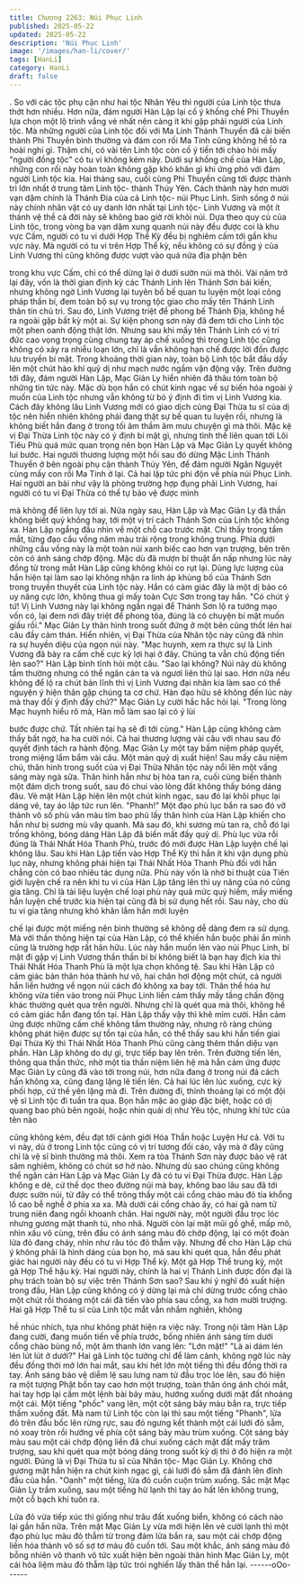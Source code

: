 ```yaml
---
title: Chương 2263: Núi Phục Linh
published: 2025-05-22
updated: 2025-05-22
description: 'Núi Phục Linh'
image: '/images/han-li/cover/'
tags: [HanLi]
category: HanLi
draft: false
---
```


.
So với các tộc phụ cận như hai tộc Nhân Yêu thì người của Linh
tộc thưa thớt hơn nhiều.
Hơn nữa, đám người Hàn Lập lại cố ý khống chế Phi Thuyền lựa
chọn một lộ trình vắng vẻ nhất nên càng ít khi gặp phải người của
Linh tộc.
Mà những người của Linh tộc đối với Ma Linh Thánh Thuyền đã
cải biến thành Phi Thuyền bình thường và đám con rối Ma Tinh
cũng không hề tỏ ra hoài nghi gì.
Thậm chí, có vài tên Linh tộc còn cố ý tiến tới chào hỏi mấy
"người đồng tộc" có tu vi không kém này.
Dưới sự khống chế của Hàn Lập, những con rối này hoàn toàn
không gặp khó khăn gì khi ứng phó với đám người Linh tộc kia.
Hai tháng sau, cuối cùng Phi Thuyền cũng tới được thành trì lớn
nhất ở trung tâm Linh tộc- thành Thúy Yên. Cách thành này hơn
mười vạn dặm chính là Thánh Địa của cả Linh tộc- núi Phục Linh.
Sinh sống ở núi này chính nhân vật có uy danh lớn nhất tại Linh
tộc- Linh Vương và một ít thánh vệ thề cả đời này sẽ không bao
giờ rời khỏi núi.
Dựa theo quy củ của Linh tộc, trong vòng ba vạn dặm xung quanh
núi này đều được coi là khu vực Cấm, người có tu vi dưới Hợp
Thể Kỳ đều bị nghiêm cấm tới gần khu vực này.
Mà người có tu vi trên Hợp Thể kỳ, nếu không có sự đồng ý của
Linh Vương thì cũng không được vượt vào quá nửa địa phận bên

trong khu vực Cấm, chỉ có thể dừng lại ở dưới sườn núi mà thôi.
Vài năm trở lại đây, vốn là thời gian định kỳ các Thánh Linh lên
Thánh Sơn bái kiến, nhưng không ngờ Linh Vương lại tuyên bố
bế quan tu luyện một loại công pháp thần bí, đem toàn bộ sự vụ
trong tộc giao cho mấy tên Thánh Linh thân tín chủ trì. Sau đó,
Linh Vương triệt để phong bế Thánh Địa, không hề ra ngoài gặp
bất kỳ một ai.
Sự kiện phong sơn này đã đem tới cho Linh tộc một phen oanh
động thật lớn. Nhưng sau khi mấy tên Thánh Linh có vị trí đức
cao vọng trọng cùng chung tay áp chế xuống thì trong Linh tộc
cũng không có xảy ra nhiễu loạn lớn, chỉ là vẫn không hạn chế
được lời đồn được lưu truyền bí mật.
Trong khoảng thời gian này, toàn bộ Linh tộc bắt đầu dấy lên một
chút hào khí quỷ dị như mạch nước ngầm vận động vậy.
Trên đường tới đây, đám người Hàn Lập, Mạc Giản Ly hiển nhiên
đã thâu tóm toàn bộ những tin tức này. Mặc dù bọn hắn có chút
kinh ngạc về sự biến hóa ngoài ý muốn của Linh tộc nhưng vẫn
không từ bỏ ý định đi tìm vị Linh Vương kia.
Cách đây không lâu Linh Vương mới có giao dịch cùng Đại Thừa
tu sĩ của dị tộc nên hiển nhiên không phải đang thật sự bế quan tu
luyện rồi, nhưng là không biết hắn đang ở trong tối âm thầm âm
mưu chuyện gì mà thôi.
Mặc kệ vị Đại Thừa Linh tộc này có ý định bí mật gì, nhưng tình
thế liên quan tới Lôi Tiêu Phù quá mức quan trọng nên bọn Hàn
Lập và Mạc Giản Ly quyết không lui bước.
Hai người thương lượng một hồi sau đó dừng Mặc Linh Thánh
Thuyền ở bên ngoài phụ cận thành Thúy Yên, để đám người
Ngân Nguyệt cùng mấy con rối Ma Tinh ở lại.
Cả hai lập tức phi độn về phía núi Phục Linh.
Hai người an bài như vậy là phòng trường hợp đụng phải Linh
Vương, hai người có tu vi Đại Thừa có thể tự bảo vệ được mình

mà không để liên lụy tới ai.
Nửa ngày sau, Hàn Lập và Mạc Giản Ly đã thần không biết quỷ
không hay, tới một vị trí cách Thánh Sơn của Linh tộc không xa.
Hàn Lập ngẩng đầu nhìn về một chỗ cao trước mặt.
Chỉ thấy trong tầm mắt, từng đạo cầu vồng năm màu trải rộng
trong không trung. Phía dưới những cầu vồng này là một toàn núi
xanh biếc cao hơn vạn trượng, bên trên còn có ánh sáng chớp
động.
Mặc dù đã mượn bí thuật ẩn nấp nhưng lúc này đồng tử trong
mắt Hàn Lập cũng không khỏi co rụt lại.
Dùng lực lượng của hắn hiện tại làm sao lại không nhận ra linh áp
khủng bố của Thánh Sơn trong truyền thuyết của Linh tộc này.
Hắn có cảm giác đây là một dị bảo có uy năng cực lớn, không
thua gì mấy toàn Cực Sơn trong tay hắn.
"Có chút ý tứ! Vị Linh Vương này lại không ngần ngại để Thánh
Sơn lộ ra tướng mạo vốn có, lại đem nơi đây triệt để phong tỏa,
đúng là có chuyện bí mật muốn giấu rồi." Mạc Giản Ly thân hình
trong suốt đứng ở một bên cũng thốt lên hai câu đầy cảm thán.
Hiển nhiên, vị Đại Thừa của Nhân tộc này cũng đã nhìn ra sự
huyền diệu của ngọn núi này.
"Mạc huynh, xem ra thực sự là Linh Vương đã bày ra cấm chế
cực kỳ lợi hại ở đây. Chúng ta vẫn chủ động tiến lên sao?" Hàn
Lập bình tĩnh hỏi một câu.
"Sao lại không? Núi này dù không tầm thường nhưng có thể ngăn
cản ta và ngươi liên thủ lại sao. Hơn nữa nếu không để lộ ra chút
bản lĩnh thì vị Linh Vương đại nhân kia làm sao có thể nguyện ý
hiện thân gặp chúng ta cơ chứ. Hàn đạo hữu sẽ không đến lúc
này mà thay đổi ý định đấy chứ?" Mạc Giản Ly cười hắc hắc hỏi
lại.
"Trong lòng Mạc huynh hiểu rõ mà, Hàn mỗ làm sao lại có ý lùi

bước được chứ. Tất nhiên tại hạ sẽ đi tới cùng." Hàn Lập cũng
không cảm thấy bất ngờ, ha ha cười nói.
Cả hai thương lượng vài câu với nhau sau đó quyết định tách ra
hành động.
Mạc Giản Ly một tay bấm niệm pháp quyết, trong miệng lẩm bẩm
vài câu.
Một màn quỷ dị xuất hiện! Sau mấy câu niệm chú, thân hình trong
suốt của vị Đại Thừa Nhân tộc này nổi lên một vầng sáng mày
ngà sữa.
Thân hình hắn như bị hòa tan ra, cuối cùng biến thành một đám
dịch trong suốt, sau đó chui vào lòng đất không thấy bóng dáng
đâu.
Vẻ mặt Hàn Lập hiện lên một chút kinh ngạc, sau đó lại khôi phục
lại dáng vẻ, tay áo lập tức run lên.
"Phanh!" Một đạo phù lục bắn ra sao đó vỡ thành vô số phù văn
màu tím bao phủ lấy thân hình của Hàn Lập khiến cho hắn như bị
sương mù vây quanh.
Mà sau đó, khi sương mù tan ra, chỗ đó lại trống không, bóng
dáng Hàn Lập đã biến mất đầy quỷ dị.
Phù lục vừa rồi đúng là Thái Nhất Hóa Thanh Phù, trước đó mới
được Hàn Lập luyện chế lại không lâu.
Sau khi Hàn Lập tiến vào Hợp Thể Kỳ thì hắn ít khi vận dụng phù
lục này, nhưng không phải hiện tại Thái Nhất Hóa Thanh Phù đối
với hắn chẳng còn có bao nhiêu tác dụng nữa.
Phù này vốn là nhờ bí thuật của Tiên giới luyện chế ra nên khi tu
vi của Hàn Lập tăng lên thì uy năng của nó cũng gia tăng. Chỉ là
tài liệu luyện chế loại phù này quá mức quý hiếm, mấy miếng hắn
luyện chế trước kia hiện tại cũng đã bị sử dụng hết rồi.
Sau này, cho dù tu vi gia tăng nhưng khó khăn lắm hắn mới luyện

chế lại được một miếng nên bình thường sẽ không dễ dàng đem
ra sử dụng.
Mà với thần thông hiện tại của Hàn Lập, có thể khiến hắn buộc
phải ẩn mình cũng là trường hợp rất hãn hữu.
Lúc này hắn muốn lẻn vào núi Phục Linh, bí mật đi gặp vị Linh
Vương thần thần bí bí không biết là bạn hay địch kia thì Thái Nhất
Hóa Thanh Phù là một lựa chọn không tệ.
Sau khi Hàn Lập có cảm giác bản thân hóa thành hư vô, hai chân
hơi động một chút, cả người hắn liền hướng về ngọn núi cách đó
không xa bay tới.
Thân thể hóa hư không vừa tiến vào trong núi Phục Linh liền cảm
thấy mấy tầng chấn động khác thường quét qua trên người.
Nhưng chỉ là quét qua mà thôi, không hề có cảm giác hắn đang
tồn tại.
Hàn Lập thấy vậy thì khẽ mỉm cười.
Hắn cảm ứng được những cấm chế không tầm thường này,
nhưng rõ ràng chúng không phát hiện được sự tồn tại của hắn, có
thể thấy sau khi hắn tiến giai Đại Thừa Kỳ thì Thái Nhất Hóa
Thanh Phù cũng càng thêm thần diệu vạn phần.
Hàn Lập không do dự gì, trực tiếp bay lên trên.
Trên đường tiến lên, thông qua thần thức, nhờ một tia thần niệm
liên hệ mà hắn cảm ứng được Mạc Giản Ly cũng đã vào tới trong
núi, hơn nữa đang ở trong núi đá cách hắn không xa, cũng đang
lặng lẽ tiến lên.
Cả hai lúc lên lúc xuống, cực kỳ phối hợp, cứ thế yên lặng mà đi.
Trên đường đi, thỉnh thoảng lại có một đội vệ sĩ Linh tộc đi tuần
tra qua.
Bọn hắn mặc áo giáp đặc biệt, hoặc có dị quang bao phủ bên
ngoài, hoặc nhìn quái dị như Yêu tộc, nhưng khí tức của tên nào

cũng không kém, đều đạt tới cảnh giới Hóa Thần hoặc Luyện Hư
cả.
Với tu vi này, dù ở trong Linh tộc cũng có vị trí tương đối cáo, vậy
mà ở đây cũng chỉ là vệ sĩ bình thường mà thôi.
Xem ra tòa Thánh Sơn này được bảo vệ rát sâm nghiêm, không
có chút sơ hở nào.
Nhưng dù sao chúng cũng không thể ngăn cản Hàn Lập và Mạc
Giản Ly đã có tu vi Đại Thừa được.
Hàn Lập không e dè, cứ thế dọc theo đường núi mà bay, không
bao lâu sau đã tới được sườn núi, từ đây có thể trông thấy một
cái cổng chào màu đỏ tía khổng lồ cao bễ nghễ ở phía xa xa.
Mà dưới cái cổng chào ấy, có hai gã nam tử trung niên đang ngồi
khoanh chân.
Hai người này, một người đầu trọc lóc nhưng gương mặt thanh
tú, nho nhã.
Người còn lại mặt mũi gồ ghề, mấp mô, nhìn xấu vô cùng, trên
đầu có ánh sáng màu đỏ chớp động, lại có một đoàn lửa đỏ đang
cháy, nhìn như râu tóc đỏ thẫm vậy.
Nhưng để cho Hàn Lập chú ý không phải là hình dáng của bọn
họ, mà sau khi quét qua, hắn đều phát giác hai người này đều có
tu vi Hợp Thể kỳ.
Một gã Hợp Thể trung kỳ, một gã Hợp Thể hậu kỳ.
Hai người này, chính là hai vị Thánh Linh được đồn đại là phụ
trách toàn bộ sự việc trên Thánh Sơn sao?
Sau khi ý nghĩ đó xuất hiện trong đầu, Hàn Lập cũng không có ý
dừng lại mà chỉ dừng trước cổng chào một chút rồi thoáng một
cái đã tiến vào phía sau cổng, xa hơn mười trượng.
Hai gã Hợp Thể tu sĩ của Linh tộc mắt vẫn nhắm nghiền, không

hề nhúc nhích, tựa như không phát hiện ra việc này.
Trong nội tâm Hàn Lập đang cười, đang muốn tiến về phía trước,
bống nhiên ánh sáng tím dưới cổng chào bùng nổ, một âm thanh
lớn vang lên:
"Lớn mật!"
"Là ai dám lén lén lút lút ở dưới?"
Hai gã Linh tộc tưởng chỉ để làm cảnh, không ngờ lúc này đều
đồng thời mở lớn hai mắt, sau khi hét lớn một tiếng thì đều đồng
thời ra tay.
Ánh sáng bảo vệ diễm lệ sau lưng nam tử đầu trọc lóe lên, sau đó
hiện ra một tượng Phật bốn tay cao hơn một trượng, toàn thân
óng ánh chói mắt, hai tay hợp lại cầm một lệnh bài bảy màu,
hướng xuống dưới mặt đất nhoáng một cái.
Một tiếng "phốc" vang lên, một cột sáng bảy màu bắn ra, trực tiếp
thấm xuống đất.
Mà nam tử Linh tộc còn lại thì sau một tiếng "Phanh", lửa đỏ trên
đầu bốc lên rừng rực, sau đó ngưng kết thành một cái lưới đỏ
sẫm, nó xoay tròn rồi hướng về phía cột sáng bảy màu trùm
xuống.
Cột sáng bảy màu sau một cái chớp động liền đã chui xuống cách
mặt đất mấy trăm trượng, sau khi quét qua một bóng dáng trong
suốt kỳ dị thì ở đó hiện ra một người.
Đúng là vị Đại Thừa tu sĩ của Nhân tộc- Mạc Giản Ly.
Không chờ gương mặt hắn hiện ra chút kinh ngạc gì, cái lưới đỏ
sẫm đã đánh lên đỉnh đầu của hắn. "Oanh" một tiếng, lửa đỏ cuồn
cuộn trùm xuống.
Sắc mặt Mạc Giản Ly trầm xuống, sau một tiếng hừ lạnh thì tay
áo hất lên không trung, một cỗ bạch khí tuôn ra.

Lửa đỏ vừa tiếp xúc thì giống như trâu đất xuống biển, không có
cách nào lại gần hắn nữa.
Trên mặt Mạc Giản Ly vừa mới hiện lên vẻ cười lạnh thì một đạo
phù lục màu đỏ thẫm từ trong đám lửa bắn ra, sau một cái chớp
động liền hóa thành vô số sợ tơ màu đỏ cuốn tới.
Sau một khắc, ánh sáng màu đỏ bỗng nhiên vô thanh vô tức xuất
hiện bên ngoài thân hình Mạc Giản Ly, một cái hỏa liệm màu đỏ
thẫm lập tức trói nghiến lấy thân thể hắn lại.
------oOo------
